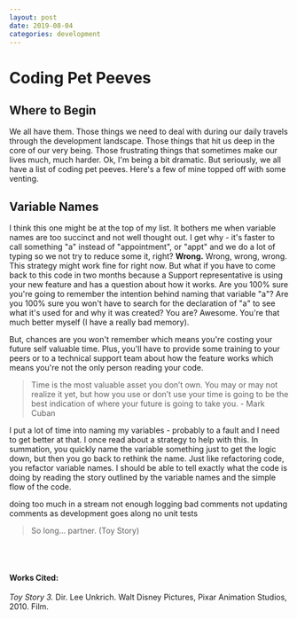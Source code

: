 ```yaml
---
layout: post
date: 2019-08-04
categories: development
---
```


<div class="blurb">
  <h1>Coding Pet Peeves</h1> 
</div>


## Where to Begin
We all have them. Those things we need to deal with during our daily travels through the development landscape. Those things that hit us deep in the core of our very being. Those frustrating things that sometimes make our lives much, much harder. Ok, I'm being a bit dramatic. But seriously, we all have a list of coding pet peeves. Here's a few of mine topped off with some venting.

## Variable Names
I think this one might be at the top of my list. It bothers me when variable names are too succinct and not well thought out. I get why - it's faster to call something "a" instead of "appointment", or "appt" and we do a lot of typing so we not try to reduce some it, right? __Wrong.__ Wrong, wrong, wrong. This strategy might work fine for right now. But what if you have to come back to this code in two months because a Support representative is using your new feature and has a question about how it works. Are you 100% sure you're going to remember the intention behind naming that variable "a"? Are you 100% sure you won't have to search for the declaration of "a" to see what it's used for and why it was created? You are? Awesome. You're that much better myself (I have a really bad memory). 

But, chances are you won't remember which means you're costing your future self valuable time. Plus, you'll have to provide some training to your peers or to a technical support team about how the feature works which means you're not the only person reading your code. 

> Time is the most valuable asset you don’t own. You may or may not realize it yet, but how you use or don’t use your time is going to be the best indication of where your future is going to take you. - Mark Cuban

I put a lot of time into naming my variables - probably to a fault and I need to get better at that. I once read about a strategy to help with this. In summation, you quickly name the variable something just to get the logic down, but then you go back to rethink the name. Just like refactoring code, you refactor variable names. I should be able to tell exactly what the code is doing by reading the story outlined by the variable names and the simple flow of the code. 


doing too much in a stream
not enough logging
bad comments
not updating comments as development goes along
no unit tests

> So long... partner. (Toy Story)

<br><br>
#### Works Cited:
*Toy Story 3.* Dir. Lee Unkrich.  Walt Disney Pictures, Pixar Animation Studios, 2010. Film.
